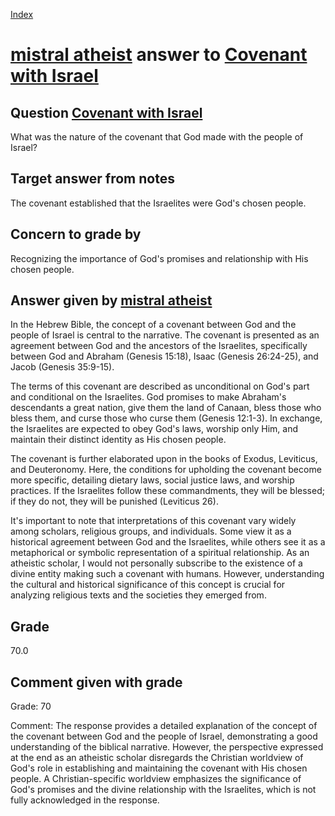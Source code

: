 
[Index](../../index.md)
# [mistral atheist](../../answering_models/mistral_atheist.md) answer to [Covenant with Israel](../../questions/Covenant_with_Israel.md)

## Question [Covenant with Israel](../../questions/Covenant_with_Israel.md)
What was the nature of the covenant that God made with the people of Israel?

## Target answer from notes
The covenant established that the Israelites were God's chosen people.

## Concern to grade by
Recognizing the importance of God's promises and relationship with His chosen people.

## Answer given by [mistral atheist](../../answering_models/mistral_atheist.md)
 In the Hebrew Bible, the concept of a covenant between God and the people of Israel is central to the narrative. The covenant is presented as an agreement between God and the ancestors of the Israelites, specifically between God and Abraham (Genesis 15:18), Isaac (Genesis 26:24-25), and Jacob (Genesis 35:9-15).

The terms of this covenant are described as unconditional on God's part and conditional on the Israelites. God promises to make Abraham's descendants a great nation, give them the land of Canaan, bless those who bless them, and curse those who curse them (Genesis 12:1-3). In exchange, the Israelites are expected to obey God's laws, worship only Him, and maintain their distinct identity as His chosen people.

The covenant is further elaborated upon in the books of Exodus, Leviticus, and Deuteronomy. Here, the conditions for upholding the covenant become more specific, detailing dietary laws, social justice laws, and worship practices. If the Israelites follow these commandments, they will be blessed; if they do not, they will be punished (Leviticus 26).

It's important to note that interpretations of this covenant vary widely among scholars, religious groups, and individuals. Some view it as a historical agreement between God and the Israelites, while others see it as a metaphorical or symbolic representation of a spiritual relationship. As an atheistic scholar, I would not personally subscribe to the existence of a divine entity making such a covenant with humans. However, understanding the cultural and historical significance of this concept is crucial for analyzing religious texts and the societies they emerged from.

## Grade
70.0

## Comment given with grade
Grade: 70

Comment: The response provides a detailed explanation of the concept of the covenant between God and the people of Israel, demonstrating a good understanding of the biblical narrative. However, the perspective expressed at the end as an atheistic scholar disregards the Christian worldview of God's role in establishing and maintaining the covenant with His chosen people. A Christian-specific worldview emphasizes the significance of God's promises and the divine relationship with the Israelites, which is not fully acknowledged in the response.
